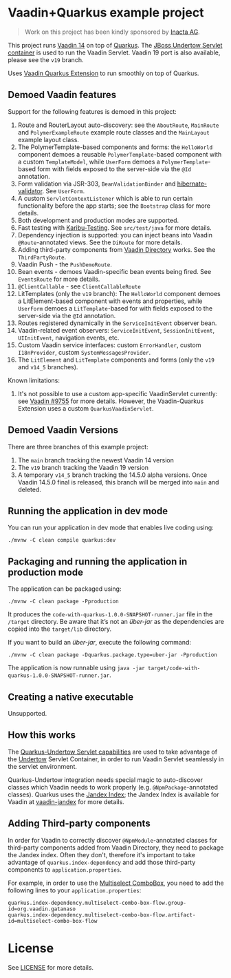 # Vaadin+Quarkus example project

> Work on this project has been kindly sponsored by [Inacta AG](https://inacta.ch).

This project runs [Vaadin 14](https://vaadin.com/) on top of [Quarkus](https://quarkus.io/).
The [JBoss Undertow Servlet container](https://undertow.io/) is used to run the Vaadin Servlet.
Vaadin 19 port is also available, please see the `v19` branch.

Uses [Vaadin Quarkus Extension](https://github.com/urosporo/vaadin-quarkus-extension-parent)
to run smoothly on top of Quarkus.

## Demoed Vaadin features

Support for the following features is demoed in this project:

1. Route and RouterLayout auto-discovery: see the `AboutRoute`, `MainRoute` and `PolymerExampleRoute` example route classes
   and the `MainLayout` example layout class.
2. The PolymerTemplate-based components and forms: the `HelloWorld` component
   demoes a reusable `PolymerTemplate`-based component with a custom `TemplateModel`, while `UserForm` demoes
   a `PolymerTemplate`-based form with fields exposed to the server-side via the `@Id` annotation.
3. Form validation via JSR-303, `BeanValidationBinder` and [hibernate-validator](https://hibernate.org/validator/).
   See `UserForm`.
4. A custom `ServletContextListener` which is able to run certain functionality before the app
   starts; see the `Bootstrap` class for more details.
5. Both development and production modes are supported.
6. Fast testing with [Karibu-Testing](https://github.com/mvysny/karibu-testing).
   See `src/test/java` for more details.
7. Dependency injection is supported: you can inject beans into Vaadin `@Route`-annotated
   views. See the `DiRoute` for more details.
8. Adding third-party components from [Vaadin Directory](https://vaadin.com/directory) works.
   See the `ThirdPartyRoute`.
9. Vaadin Push - the `PushDemoRoute`.
10. Bean events - demoes Vaadin-specific bean events being fired. See `EventsRoute`
   for more details.
11. `@ClientCallable` - see `ClientCallableRoute`
12. LitTemplates (only the `v19` branch): The `HelloWorld` component
   demoes a LitElement-based component with events and properties, while
    `UserForm` demoes a `LitTemplate`-based for with fields exposed to the server-side via the `@Id` annotation.
13. Routes registered dynamically in the `ServiceInitEvent` observer bean.
14. Vaadin-related event observers: `ServiceInitEvent`, `SessionInitEvent`, `UIInitEvent`,
    navigation events, etc.
15. Custom Vaadin service interfaces: custom `ErrorHandler`, custom `I18nProvider`,
    custom `SystemMessagesProvider`.
16. The `LitElement` and `LitTemplate` components and forms (only the `v19` and `v14_5` branches).

Known limitations:

1. It's not possible to use a custom app-specific VaadinServlet currently:
   see [Vaadin #9755](https://github.com/vaadin/flow/issues/9755)
   for more details. However, the Vaadin-Quarkus Extension uses a custom
   `QuarkusVaadinServlet`.

## Demoed Vaadin Versions

There are three branches of this example project:

1. The `main` branch tracking the newest Vaadin 14 version
2. The `v19` branch tracking the Vaadin 19 version
3. A temporary `v14_5` branch tracking the 14.5.0 alpha versions. Once
   Vaadin 14.5.0 final is released, this branch will be merged into
   `main` and deleted.

## Running the application in dev mode

You can run your application in dev mode that enables live coding using:
```shell script
./mvnw -C clean compile quarkus:dev
```

## Packaging and running the application in production mode

The application can be packaged using:
```shell script
./mvnw -C clean package -Pproduction
```
It produces the `code-with-quarkus-1.0.0-SNAPSHOT-runner.jar` file in the `/target` directory.
Be aware that it’s not an _über-jar_ as the dependencies are copied into the `target/lib` directory.

If you want to build an _über-jar_, execute the following command:
```shell script
./mvnw -C clean package -Dquarkus.package.type=uber-jar -Pproduction
```

The application is now runnable using `java -jar target/code-with-quarkus-1.0.0-SNAPSHOT-runner.jar`.

## Creating a native executable

Unsupported.

## How this works

The [Quarkus-Undertow Servlet capabilities](https://quarkus.io/guides/http-reference#servlet-config)
are used to take advantage of the [Undertow](https://undertow.io/) Servlet Container,
in order to run Vaadin Servlet seamlessly in the servlet environment.

Quarkus-Undertow integration needs special magic to auto-discover classes which Vaadin needs
to work properly (e.g. `@NpmPackage`-annotated classes). Quarkus uses the [Jandex Index](https://quarkus.io/guides/cdi-reference);
the Jandex Index is available for Vaadin at [vaadin-jandex](https://github.com/mvysny/vaadin-jandex/)
for more details.

## Adding Third-party components

In order for Vaadin to correctly discover `@NpmModule`-annotated classes
for third-party components added from Vaadin Directory, they need to package the
Jandex index. Often they don't, therefore it's important to take advantage
of `quarkus.index-dependency` and add those third-party
components to `application.properties`.

For example, in order to use the [Multiselect ComboBox](https://github.com/gatanaso/multiselect-combo-box-flow),
you need to add the following lines to your `application.properties`:

```
quarkus.index-dependency.multiselect-combo-box-flow.group-id=org.vaadin.gatanaso
quarkus.index-dependency.multiselect-combo-box-flow.artifact-id=multiselect-combo-box-flow
```

# License

See [LICENSE](LICENSE) for more details.
